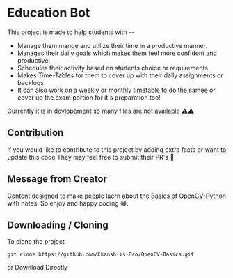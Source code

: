 # Education Bot

This project is made to help students with --
- Manage them mange and utilize their time in a productive manner.
- Manages their daily goals which makes them feel more confident and productive.
- Schedules their activity based on students choice or requirements.
- Makes Time-Tables for them to cover up with their daily assignments or backlogs
- It can also work on a weekly or monthly timetable to do the samee or cover up the exam portion for it's preparation too! 

Currently it is in devlopement so many files are not available ⚠️⚠️

## Contribution 

If you would like to contribute to this project by adding extra facts or want to update this code
They may feel free to submit their PR's 🚀.

## Message from Creator

Content designed to make people laern about the Basics of OpenCV-Python with notes. So
enjoy and happy coding 😁.

## Downloading / Cloning 

To clone the project 
```shell
git clone https://github.com/Ekansh-is-Pro/OpenCV-Basics.git
```
or Download Directly
